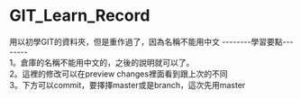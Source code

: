 # GIT_Learn_Record
用以初學GIT的資料夾，但是重作過了，因為名稱不能用中文
--------學習要點--------  
1。倉庫的名稱不能用中文的，之後的說明就可以了。  
2。這裡的修改可以在preview changes裡面看到跟上次的不同  
3。下方可以commit，要擇擇master或是branch，這次先用master  

